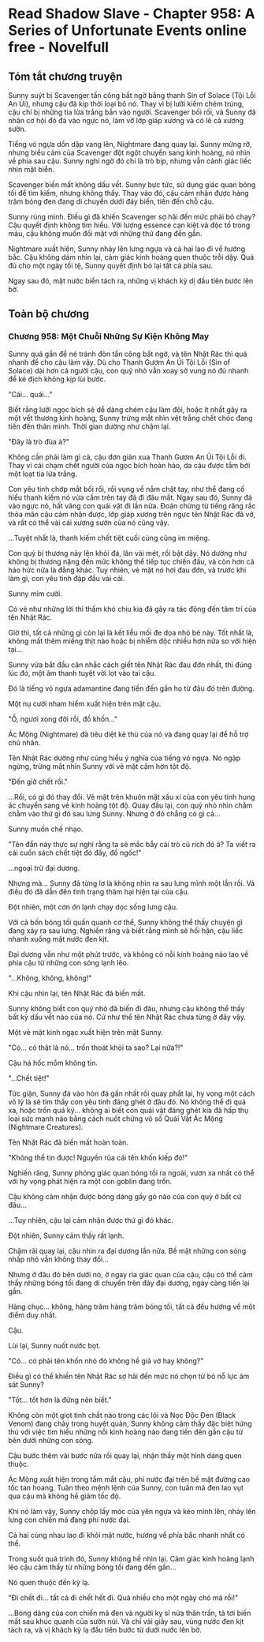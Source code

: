 # Read Shadow Slave - Chapter 958: A Series of Unfortunate Events online free - Novelfull

## Tóm tắt chương truyện

Sunny suýt bị Scavenger tấn công bất ngờ bằng thanh Sin of Solace (Tội Lỗi An Ủi), nhưng cậu đã kịp thời loại bỏ nó. Thay vì bị lưỡi kiếm chém trúng, cậu chỉ bị những tia lửa trắng bắn vào người. Scavenger bối rối, và Sunny đã nhân cơ hội đó đá vào ngực nó, làm vỡ lớp giáp xương và có lẽ cả xương sườn.

Tiếng vó ngựa dồn dập vang lên, Nightmare đang quay lại. Sunny mừng rỡ, nhưng biểu cảm của Scavenger đột ngột chuyển sang kinh hoàng, nó nhìn về phía sau cậu. Sunny nghi ngờ đó chỉ là trò bịp, nhưng vẫn cảnh giác liếc nhìn mặt biển.

Scavenger biến mất không dấu vết. Sunny bực tức, sử dụng giác quan bóng tối để tìm kiếm, nhưng không thấy. Thay vào đó, cậu cảm nhận được hàng trăm bóng đen đang di chuyển dưới đáy biển, tiến đến chỗ cậu.

Sunny rùng mình. Điều gì đã khiến Scavenger sợ hãi đến mức phải bỏ chạy? Cậu quyết định không tìm hiểu. Với lượng essence cạn kiệt và độc tố trong máu, cậu không muốn đối mặt với những thứ đang đến gần.

Nightmare xuất hiện, Sunny nhảy lên lưng ngựa và cả hai lao đi về hướng bắc. Cậu không dám nhìn lại, cảm giác kinh hoàng quen thuộc trỗi dậy. Quá đủ cho một ngày tồi tệ, Sunny quyết định bỏ lại tất cả phía sau.

Ngay sau đó, mặt nước biển tách ra, những vị khách kỳ dị đầu tiên bước lên bờ.

## Toàn bộ chương

### Chương 958: Một Chuỗi Những Sự Kiện Không May

Sunny quá gần để né tránh đòn tấn công bất ngờ, và tên Nhặt Rác thì quá nhanh để cho cậu làm vậy. Dù cho Thanh Gươm An Ủi Tội Lỗi (Sin of Solace) dài hơn cả người cậu, con quỷ nhỏ vẫn xoay sở vung nó đủ nhanh để kẻ địch không kịp lùi bước.

"Cái... quái..."

Biết rằng lưỡi ngọc bích sẽ dễ dàng chém cậu làm đôi, hoặc ít nhất gây ra một vết thương kinh hoàng, Sunny trừng mắt nhìn vệt trắng chết chóc đang tiến đến thân mình. Thời gian dường như chậm lại.

"Đây là trò đùa à?"

Không cần phải làm gì cả, cậu đơn giản xua Thanh Gươm An Ủi Tội Lỗi đi. Thay vì cái chạm chết người của ngọc bích hoàn hảo, da cậu được tắm bởi một loạt tia lửa trắng.

Con yêu tinh chớp mắt bối rối, rồi vụng về nắm chặt tay, như thể đang cố hiểu thanh kiếm nó vừa cầm trên tay đã đi đâu mất. Ngay sau đó, Sunny đá vào ngực nó, hất văng con quái vật đi lần nữa. Đoán chừng từ tiếng răng rắc thỏa mãn cậu cảm nhận được, lớp giáp xương trên ngực tên Nhặt Rác đã vỡ, và rất có thể vài cái xương sườn của nó cũng vậy.

...Tuyệt nhất là, thanh kiếm chết tiệt cuối cùng cũng im miệng.

Con quỷ bị thương nảy lên khỏi đá, lăn vài mét, rồi bật dậy. Nó dường như không bị thương nặng đến mức không thể tiếp tục chiến đấu, và còn hơn cả háo hức nữa là đằng khác. Tuy nhiên, vẻ mặt nó hơi đau đớn, và trước khi làm gì, con yêu tinh đập đầu vài cái.

Sunny mỉm cười.

Có vẻ như những lời thì thầm khó chịu kia đã gây ra tác động đến tâm trí của tên Nhặt Rác.

Giờ thì, tất cả những gì còn lại là kết liễu mối đe dọa nhỏ bé này. Tốt nhất là, không mất thêm miếng thịt nào hoặc bị nhiễm độc nhiều hơn nữa so với hiện tại...

Sunny vừa bắt đầu cân nhắc cách giết tên Nhặt Rác đau đớn nhất, thì đúng lúc đó, một âm thanh tuyệt vời lọt vào tai cậu.

Đó là tiếng vó ngựa adamantine đang tiến đến gần họ từ đâu đó trên đường.

Một nụ cười nham hiểm xuất hiện trên mặt cậu.

"Ồ, ngươi xong đời rồi, đồ khốn..."

Ác Mộng (Nightmare) đã tiêu diệt kẻ thù của nó và đang quay lại để hỗ trợ chủ nhân.

Tên Nhặt Rác dường như cũng hiểu ý nghĩa của tiếng vó ngựa. Nó ngập ngừng, trừng mắt nhìn Sunny với vẻ mặt căm hờn tột độ.

"Đến giờ chết rồi."

...Rồi, có gì đó thay đổi. Vẻ mặt trên khuôn mặt xấu xí của con yêu tinh hung ác chuyển sang vẻ kinh hoàng tột độ. Quay đầu lại, con quỷ nhỏ nhìn chằm chằm vào thứ gì đó sau lưng Sunny. Nhưng ở đó chẳng có gì cả...

Sunny muốn chế nhạo.

"Tên đần này thực sự nghĩ rằng ta sẽ mắc bẫy cái trò cũ rích đó à? Ta viết ra cái cuốn sách chết tiệt đó đấy, đồ ngốc!"

...ngoại trừ đại dương.

Nhưng mà... Sunny đã từng lơ là không nhìn ra sau lưng mình một lần rồi. Và điều đó đã dẫn đến tình trạng thảm hại hiện tại của cậu.

Đột nhiên, một cơn ớn lạnh chạy dọc sống lưng cậu.

Với cả bốn bóng tối quấn quanh cơ thể, Sunny không thể thấy chuyện gì đang xảy ra sau lưng. Nghiến răng và biết rằng mình sẽ hối hận, cậu liếc nhanh xuống mặt nước đen kịt.

Đại dương vẫn như một phút trước, và không có nỗi kinh hoàng nào lao về phía cậu từ những con sóng lạnh lẽo.

"...Không, không, không!"

Khi cậu nhìn lại, tên Nhặt Rác đã biến mất.

Sunny không biết con quỷ nhỏ đã biến đi đâu, nhưng cậu không thể thấy bất kỳ dấu vết nào của nó. Cứ như thể tên Nhặt Rác chưa từng ở đây vậy.

Một vẻ mặt kinh ngạc xuất hiện trên mặt Sunny.

"Có... có thật là nó... trốn thoát khỏi ta sao? Lại nữa?!"

Cậu há hốc mồm không tin.

"...Chết tiệt!"

Tức giận, Sunny đá vào hòn đá gần nhất rồi quay phắt lại, hy vọng một cách vô lý là sẽ tìm thấy con yêu tinh đáng ghét ở đâu đó. Nó không thể đi quá xa, hoặc trốn quá kỹ... không ai biết con quái vật đáng ghét kia đã hấp thụ loại sức mạnh nào bằng cách nuốt chửng vô số Quái Vật Ác Mộng (Nightmare Creatures).

Tên Nhặt Rác đã biến mất hoàn toàn.

"Không thể tin được! Nguyền rủa cái tên khốn kiếp đó!"

Nghiến răng, Sunny phóng giác quan bóng tối ra ngoài, vươn xa nhất có thể với hy vọng phát hiện ra một con goblin đang trốn.

Cậu không cảm nhận được bóng dáng gầy gò nào của con quỷ ở bất cứ đâu...

...Tuy nhiên, cậu lại cảm nhận được thứ gì đó khác.

Đột nhiên, Sunny cảm thấy rất lạnh.

Chậm rãi quay lại, cậu nhìn ra đại dương lần nữa. Bề mặt những con sóng nhấp nhô vẫn không thay đổi...

Nhưng ở đâu đó bên dưới nó, ở ngay rìa giác quan của cậu, cậu có thể cảm thấy những bóng tối đang di chuyển trên đáy đại dương, ngày càng tiến lại gần.

Hàng chục... không, hàng trăm hàng trăm bóng tối, tất cả đều hướng về một điểm duy nhất.

Cậu.

Lùi lại, Sunny nuốt nước bọt.

"Có... có phải tên khốn nhỏ đó không hề giả vờ hay không?"

Điều gì có thể khiến tên Nhặt Rác sợ hãi đến mức nó chọn từ bỏ nỗ lực ám sát Sunny?

"Tốt... tốt hơn là đừng nên biết."

Không còn một giọt tinh chất nào trong các lõi và Nọc Độc Đen (Black Venom) đang chảy trong huyết quản, Sunny không cảm thấy đặc biệt hứng thú với việc tìm hiểu những nỗi kinh hoàng nào đang tiến đến gần cậu từ bên dưới những con sóng.

Cậu bước thêm vài bước nữa rồi quay lại, nhận thấy một hình dáng quen thuộc.

Ác Mộng xuất hiện trong tầm mắt cậu, phi nước đại trên bề mặt đường cao tốc tan hoang. Tuân theo mệnh lệnh của Sunny, con tuấn mã đen lao vụt qua cậu mà không hề giảm tốc độ.

Khi nó làm vậy, Sunny chộp lấy móc của yên ngựa và kéo mình lên, nhảy lên lưng con chiến mã đang phi nước đại.

Cả hai cùng nhau lao đi khỏi mặt nước, hướng về phía bắc nhanh nhất có thể.

Trong suốt quá trình đó, Sunny không hề nhìn lại. Cảm giác kinh hoàng lạnh lẽo cậu cảm thấy từ những bóng tối đang đến gần...

Nó quen thuộc đến kỳ lạ.

"Đi chết đi... tất cả đi chết hết đi. Quá nhiều cho một ngày chó má rồi!"

...Bóng dáng của con chiến mã đen và người kỵ sĩ nửa thân trần, tả tơi biến mất sau khúc quanh của sườn núi. Và chỉ vài giây sau, vùng nước đen kịt tách ra, và vị khách kỳ lạ đầu tiên bước từ dưới nước lên bờ.